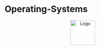 # Operating-Systems
<p align="center">
  <a href="https://github.com/Dare-marvel/Operating-Systems">
    <img src="images/logo.png" alt="Logo" width="80" height="80">
  </a>
